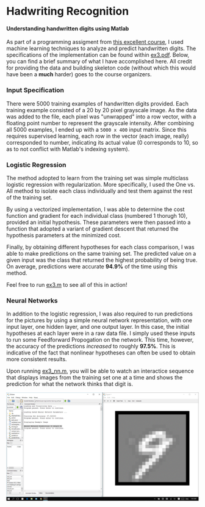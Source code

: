 # Hadwriting Recognition
#### Understanding handwritten digits using Matlab  

As part of a programming assigment from [this excellent course](https://www.coursera.org/learn/machine-learning), I used
machine learning techniques to analyze and predict handwritten digits. The specifications of the implementation can be found within
[ex3.pdf](ex3.pdf). Below, you can find a brief summary of what I have accomplished here. All credit for providing the data and building
skeleton code (without which this would have been a **much** harder) goes to the course organizers. 

### Input Specification

There were 5000 training examples of handwritten digits provided. Each training example consisted of a 20 by 20 pixel grayscale image. 
As the data was added to the file, each pixel was "unwrapped" into a row vector, with a floating point number to represent the grayscale
intensity. After combining all 5000 examples, I ended up with a `5000 x 400` input matrix. Since this requires supervised learning,
each row in the vector (each image, really) corresponded to number, indicating its actual value (0 corresponds to 10, so as to not 
conflict with Matlab's indexing system).

### Logistic Regression

The method adopted to learn from the training set was simple multiclass logistic regression with regularization. More specifically,
I used the One vs. All method to isolate each class individually and test them against the rest of the training set. 

By using a vectorized implementation, I was able to determine the cost function and gradient for each individual class (numbered 1
thorugh 10), provided an initial hypothesis. 
These parameters were then passed into a function that adopted a variant of gradient descent that returned the hypothesis parameters
at the minimized cost. 

Finally, by obtaining different hypotheses for each class comparison, I was able to make predictions on the same training set.
The predicted value on a given input was the class that returned the highest probability of being true. On average, predictions were
accurate **94.9%** of the time using this method. 

Feel free to run [ex3.m](ex3/ex3.m) to see all of this in action!

### Neural Networks

In addition to the logistic regression, I was also required to run predictions for the pictures by using a simple neural network 
representation, with one input layer, one hidden layer, and one output layer. In this case, the initial hypotheses at each layer
were in a raw data file. I simply used these inputs to run some Feedforward Propogation on the network. This time, however, the
accuracy of the predictions _increased_ to roughly **97.5%**. This is indicative of the fact that nonlinear hypotheses can often
be used to obtain more consistent results.

Upon running [ex3_nn.m](ex3/ex3_nn.m), you will be able to watch an interactice sequence that displays images from the training set
one at a time and shows the prediction for what the network thinks that digit is. 

<img src="ex3/gif_demo.gif" alt="Neural Network Demo">
